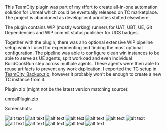 This TeamCity plugin was part of my effort to create all-in-one automation solution for Unreal which could be eventually released on TC marketplace.
The project is abandoned as development priorities shifted elsewhere.

The plugin contains WIP (mostly working) runners for UAT, UBT, UE, Git Dependencies and WIP commit status publisher for UGS badges.

Together with the plugin, there was also optional extensive WIP pipeline setup which I used for experimenting and finding the most optional configuration.
The pipeline was able to configure clean win instances to be able to serve as UE agents, split workload and even individual BuildCookRun step across multiple agents. These agents were then able to reuse artifacts to prevent any work duplication. I exported the TC setup in [TeamCity_Backup.zip](https://github.com/Skylonxe/teamcity-unreal-plugin/blob/master/TeamCity_Backup.zip), however it probably won't be enough to create a new TC instance from it.

Plugin zip (might not be the latest version matching source):

[unrealPlugin.zip](https://github.com/Skylonxe/teamcity-unreal-plugin/blob/master/unrealPlugin.zip)

Screenshots:

![alt text](https://github.com/Skylonxe/teamcity-unreal-plugin/blob/master/Screens/1.png "1")
![alt text](https://github.com/Skylonxe/teamcity-unreal-plugin/blob/master/Screens/2.png "2")
![alt text](https://github.com/Skylonxe/teamcity-unreal-plugin/blob/master/Screens/3.png "3")
![alt text](https://github.com/Skylonxe/teamcity-unreal-plugin/blob/master/Screens/4.png "4")
![alt text](https://github.com/Skylonxe/teamcity-unreal-plugin/blob/master/Screens/5.png "5")
![alt text](https://github.com/Skylonxe/teamcity-unreal-plugin/blob/master/Screens/6.png "6")
![alt text](https://github.com/Skylonxe/teamcity-unreal-plugin/blob/master/Screens/7.png "7")
![alt text](https://github.com/Skylonxe/teamcity-unreal-plugin/blob/master/Screens/8.png "8")
![alt text](https://github.com/Skylonxe/teamcity-unreal-plugin/blob/master/Screens/9.png "9")
![alt text](https://github.com/Skylonxe/teamcity-unreal-plugin/blob/master/Screens/10.png "10")
![alt text](https://github.com/Skylonxe/teamcity-unreal-plugin/blob/master/Screens/11.png "11")
![alt text](https://github.com/Skylonxe/teamcity-unreal-plugin/blob/master/Screens/12.png "12")